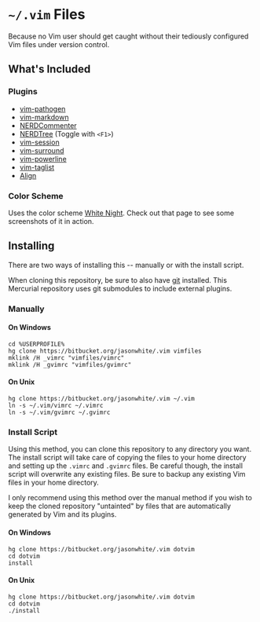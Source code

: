 # `~/.vim` Files

Because no Vim user should get caught without their tediously configured Vim
files under version control.


## What's Included

### Plugins

 * [vim-pathogen](https://github.com/tpope/vim-pathogen)
 * [vim-markdown](https://github.com/tpope/vim-markdown)
 * [NERDCommenter](https://github.com/scrooloose/nerdcommenter)
 * [NERDTree](https://github.com/scrooloose/nerdtree) (Toggle with `<F1>`)
 * [vim-session](https://github.com/xolox/vim-session)
 * [vim-surround](https://github.com/tpope/vim-surround)
 * [vim-powerline](https://github.com/Lokaltog/vim-powerline)
 * [vim-taglist](https://github.com/vim-scripts/taglist.vim)
 * [Align](https://github.com/vim-scripts/Align)

### Color Scheme
Uses the color scheme [White Night][]. Check out that page to see some
screenshots of it in action.

[White Night]: https://bitbucket.org/jasonwhite/vim-whitenight


## Installing

There are two ways of installing this -- manually or with the install script.

When cloning this repository, be sure to also have [git](http://git-scm.com/)
installed. This Mercurial repository uses git submodules to include external
plugins.

### Manually

#### On Windows

	cd %USERPROFILE%
	hg clone https://bitbucket.org/jasonwhite/.vim vimfiles
	mklink /H _vimrc "vimfiles/vimrc"
	mklink /H _gvimrc "vimfiles/gvimrc"

#### On Unix

	hg clone https://bitbucket.org/jasonwhite/.vim ~/.vim
	ln -s ~/.vim/vimrc ~/.vimrc
	ln -s ~/.vim/gvimrc ~/.gvimrc

### Install Script
Using this method, you can clone this repository to any directory you want. The
install script will take care of copying the files to your home directory and
setting up the `.vimrc` and `.gvimrc` files. Be careful though, the install
script will overwrite any existing files. Be sure to backup any existing Vim
files in your home directory.

I only recommend using this method over the manual method if you wish to keep
the cloned repository "untainted" by files that are automatically generated by
Vim and its plugins.

#### On Windows

	hg clone https://bitbucket.org/jasonwhite/.vim dotvim
	cd dotvim
	install

#### On Unix

	hg clone https://bitbucket.org/jasonwhite/.vim dotvim
	cd dotvim
	./install

